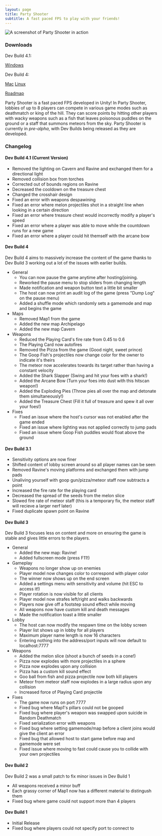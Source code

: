 ```yaml
---
layout: page
title: Party Shooter
subtitle: A fast paced FPS to play with your friends!
---
```


![A screenshot of Party Shooter in action](https://i.ibb.co/nDJcCK4/Screenshot-from-2023-05-21-23-00-23.png)

### Downloads

Dev Build 4.1:

[Windows](https://drive.google.com/file/d/1zaDRYMWVcESH-QZCytY5iF5bqW_T2vpD/view?usp=sharing)

Dev Build 4:

[Mac](https://drive.google.com/file/d/1HnzjoMeeH29eW4AEVKfHxnpLjWEIHmcN/view?usp=sharing)
[Linux](https://drive.google.com/file/d/1CGiAzM6yHdANRFIKXYNHms--IVTjcQXl/view?usp=sharing)

[Roadmap](https://docs.google.com/document/d/1osJVQJvNAARqba06AudZiacfWA5Lcw23Md3RyFO1VB4/edit?usp=sharing)

Party Shooter is a fast paced FPS developed in Unity! In Party Shooter, lobbies of up to 8 players can compete in various game modes such as deathmatch or king of the hill. They can score points by hitting other players with wacky weapons such as a fish that leaves poisonous puddles on the ground or a staff that summons meteors from the sky. Party Shooter is currently in *pre-alpha*, with Dev Builds being released as they are developed. 

### Changelog

#### Dev Build 4.1 (Current Version)
- Removed the lighting on Cavern and Ravine and exchanged them for a directional light
- Removed collision box from torches
- Corrected out of bounds regions on Ravine
- Decreased the cooldown on the treasure chest
- Changed the crosshair design
- Fixed an error with weapons despawining
- Fixed an error where melon projectiles shot in a straight line when looking in a certain direction
- Fixed an error where treasure chest would incorrectly modify a player's speed
- Fixed an error where a player was able to move while the countdown runs for a new game
- Fixed an error where a player could hit themself with the arcane bow

#### Dev Build 4

Dev Build 4 aims to massively increase the content of the game thanks to Dev Build 3 working out a lot of the issues with earlier builds.

- General
    - You can now pause the game anytime after hosting/joining.
    - Reworked the pause menu to stop sliders from changing length
    - Made notification and weapon button text a little bit smaller
    - The host can now print an audit log of the game (press "Dump Log" on the pause menu)
    - Added a shuffle mode which randomly sets a gamemode and map and begins the game
- Maps
    - Removed Map1 from the game
    - Added the new map Archipelago
    - Added the new map Cavern
- Weapons
    - Reduced the Playing Card's fire rate from 0.45 to 0.6
    - The Playing Card now autofires
    - Removed the Pizza from the game (Good night, sweet prince)
    - The Goop Fish's projectiles now change color for the owner to indicate it's theirs
    - The meteor now accelerates towards its target rather than having a constant velocity
    - Added the Shark Slapper (Swing and hit your foes with a shark!)
    - Added the Arcane Bow (Turn your foes into dust with this hitscan weapon!)
    - Added the Exploding Pies (Throw pies all over the map and detonate them simultaneously!)
    - Added the Treasure Chest (Fill it full of treasure and spew it all over your foes!)
- Fixes
    - Fixed an issue where the host's cursor was not enabled after the game ended
    - Fixed an issue where lighting was not applied correctly to jump pads
    - Fixed an issue where Goop Fish puddles would float above the ground

#### Dev Build 3.1

- Sensitivity options are now finer
- Shifted content of lobby screen around so all player names can be seen
- Removed Ravine's moving platforms and exchanged them with jump pads
- Unaliving yourself with goop gun/pizza/meteor staff now subtracts a point
- Increased the fire rate for the playing card
- Decreased the spread of the seeds from the melon slice
- Slowed fire rate of meteor staff (this is a temporary fix, the meteor staff will recieve a larger nerf later)
- Fixed duplicate spawn point on Ravine

#### Dev Build 3

Dev Build 3 focuses less on content and more on ensuring the game is stable and gives little errors to the players.

- General
    - Added the new map: Ravine!
    - Added fullscreen mode (press F11!)
- Gameplay
    - Weapons no longer show up on enemies
    - Player model now changes color to correspond with player color
    - The winner now shows up on the end screen
    - Added a settings menu with sensitivity and volume (hit ESC to access it!)
    - Player rotation is now visible for all clients
    - Player model now strafes left/right and walks backwards
    - Players now give off a footstep sound effect while moving
    - All weapons now have custom kill and death messages
    - Made the notification toast a little smaller
- Lobby
    - The host can now modify the respawn time on the lobby screen
    - Player list shows up in lobby for all players
    - Maximum player name length is now 16 characters
    - Entering nothing into the address/port inputs will now default to localhost:7777
- Weapons
    - Added the melon slice (shoot a bunch of seeds in a cone!)
    - Pizza now explodes with more projectiles in a sphere
    - Pizza now explodes upon any collision
    - Pizza has a custom kill sound effect
    - Goo ball from fish and pizza projectile now both kill players
    - Meteor from meteor staff now explodes in a large radius upon any collision
    - Increased force of Playing Card projectile
- Fixes
    - The game now runs on port 7777
    - Fixed bug where Map1's pillars could not be gooped
    - Fixed bug where player's weapon was swapped upon suicide in Random Deathmatch
    - Fixed serialization error with weapons
    - Fixed bug where setting gamemode/map before a client joins would give the client an error
    - Fixed bug that allowed host to start game before map and gamemode were set
    - Fixed issue where moving to fast could cause you to collide with your own projectiles

#### Dev Build 2

Dev Build 2 was a small patch to fix minor issues in Dev Build 1

- All weapons received a minor buff
- Each grassy corner of Map1 now has a different material to distingush them
- Fixed bug where game could not support more than 4 players

#### Dev Build 1
- Initial Release
- Fixed bug where players could not specify port to connect to

